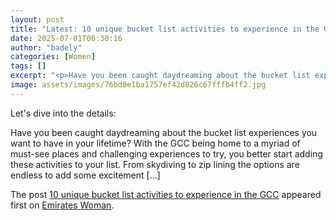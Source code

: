 ```yaml
---
layout: post
title: "Latest: 10 unique bucket list activities to experience in the GCC"
date: 2025-07-01T06:30:16
author: "badely"
categories: [Women]
tags: []
excerpt: "<p>Have you been caught daydreaming about the bucket list experiences you want to have in your lifetime? With the GCC being home to a myriad of must-s"
image: assets/images/76bd0e1ba1757ef42d826c67fffb4ff2.jpg
---
```


Let's dive into the details: <p>Have you been caught daydreaming about the bucket list experiences you want to have in your lifetime? With the GCC being home to a myriad of must-see places and challenging experiences to try, you better start adding these activities to your list. From skydiving to zip lining the options are endless to add some excitement [&#8230;]</p>
<p>The post <a href="https://emirateswoman.com/bucket-list-activities-to-experience-in-the-gcc/" rel="nofollow">10 unique bucket list activities to experience in the GCC</a> appeared first on <a href="https://emirateswoman.com" rel="nofollow">Emirates Woman</a>.</p>

